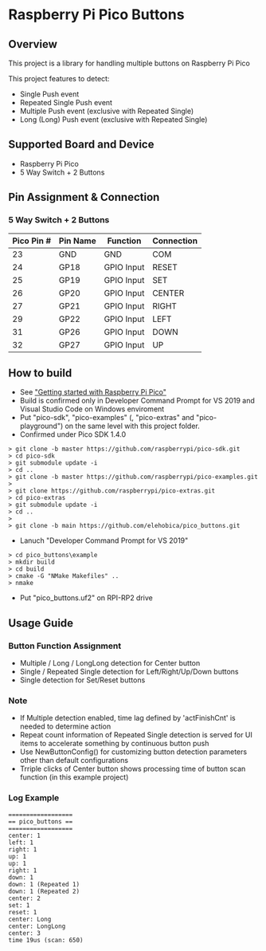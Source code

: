 # Raspberry Pi Pico Buttons
## Overview
This project is a library for handling multiple buttons on Raspberry Pi Pico

This project features to detect:
* Single Push event
* Repeated Single Push event
* Multiple Push event (exclusive with Repeated Single)
* Long (Long) Push event (exclusive with Repeated Single)

## Supported Board and Device
* Raspberry Pi Pico
* 5 Way Switch + 2 Buttons

## Pin Assignment & Connection
### 5 Way Switch + 2 Buttons
| Pico Pin # | Pin Name | Function | Connection |
----|----|----|----
| 23 | GND | GND | COM |
| 24 | GP18 | GPIO Input | RESET |
| 25 | GP19 | GPIO Input | SET |
| 26 | GP20 | GPIO Input | CENTER |
| 27 | GP21 | GPIO Input | RIGHT |
| 29 | GP22 | GPIO Input | LEFT |
| 31 | GP26 | GPIO Input | DOWN |
| 32 | GP27 | GPIO Input | UP |

## How to build
* See ["Getting started with Raspberry Pi Pico"](https://datasheets.raspberrypi.org/pico/getting-started-with-pico.pdf)
* Build is confirmed only in Developer Command Prompt for VS 2019 and Visual Studio Code on Windows enviroment
* Put "pico-sdk", "pico-examples" (, "pico-extras" and "pico-playground") on the same level with this project folder.
* Confirmed under Pico SDK 1.4.0
```
> git clone -b master https://github.com/raspberrypi/pico-sdk.git
> cd pico-sdk
> git submodule update -i
> cd ..
> git clone -b master https://github.com/raspberrypi/pico-examples.git
>
> git clone https://github.com/raspberrypi/pico-extras.git
> cd pico-extras
> git submodule update -i
> cd ..
> 
> git clone -b main https://github.com/elehobica/pico_buttons.git
```
* Lanuch "Developer Command Prompt for VS 2019"
```
> cd pico_buttons\example
> mkdir build
> cd build
> cmake -G "NMake Makefiles" ..
> nmake
```
* Put "pico_buttons.uf2" on RPI-RP2 drive

## Usage Guide
### Button Function Assignment
* Multiple / Long / LongLong detection for Center button
* Single / Repeated Single detection for Left/Right/Up/Down buttons
* Single detection for Set/Reset buttons

### Note
* If Multiple detection enabled, time lag defined by 'actFinishCnt' is needed to determine action
* Repeat count information of Repeated Single detection is served for UI items to accelerate something by continuous button push
* Use NewButtonConfig() for customizing button detection parameters other than default configurations
* Trriple clicks of Center button shows processing time of button scan function (in this example project)

### Log Example
```
==================
== pico_buttons ==
==================
center: 1
left: 1
right: 1
up: 1
up: 1
right: 1
down: 1
down: 1 (Repeated 1)
down: 1 (Repeated 2)
center: 2
set: 1
reset: 1
center: Long
center: LongLong
center: 3
time 19us (scan: 650)
```
